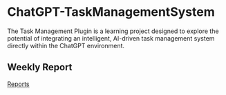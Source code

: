 # ChatGPT-TaskManagementSystem

The Task Management Plugin is a learning project designed to explore the potential of integrating an intelligent, AI-driven task management system directly within the ChatGPT environment.

## Weekly Report
[Reports](https://github.com/MohdTamimi1/ChatGPT-TaskManagementSystem/blob/main/weeklyprogess.md)

